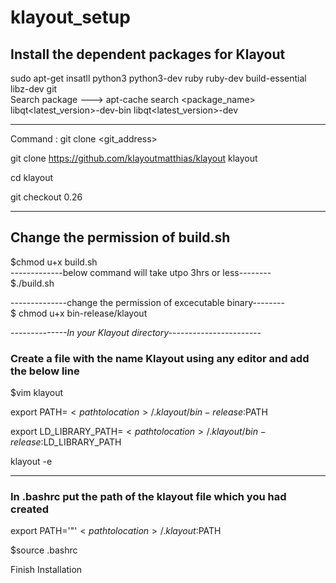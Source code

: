 # klayout_setup

##  Install the dependent packages for Klayout   

sudo apt-get insatll python3 python3-dev ruby ruby-dev build-essential libz-dev git  
Search package ---> apt-cache search <package_name>   
libqt<latest_version>-dev-bin libqt<latest_version>-dev  

---------------------------------------------------------------------- 
  
Command : git clone <git_address> <direc>     

git clone https://github.com/klayoutmatthias/klayout klayout   

cd klayout   

git checkout 0.26     

-----------------------    
## Change the permission of build.sh   
 
$chmod u+x build.sh  
-------------below command will take utpo 3hrs or less--------  
$./build.sh  

--------------change the permission of excecutable binary--------  
$ chmod u+x bin-release/klayout  

*--------------In your Klayout directory-----------------------* 
### Create a file with the name Klayout using any editor and add the below line   

$vim klayout  

export PATH=$<path to location>/.klayout/bin-release:$PATH  

export LD_LIBRARY_PATH=$<path to location>/.klayout/bin-release:$LD_LIBRARY_PATH  

klayout -e  

--------------------------------------------------------------------  
### In .bashrc put the path of the klayout file which you had created  

export PATH='"'$<path to location>/.klayout:$PATH   

$source .bashrc   

Finish Installation
